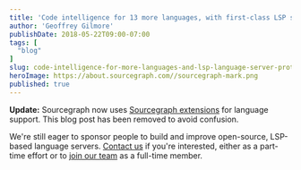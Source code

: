 ```yaml
---
title: 'Code intelligence for 13 more languages, with first-class LSP support'
author: 'Geoffrey Gilmore'
publishDate: 2018-05-22T09:00-07:00
tags: [
  "blog"
]
slug: code-intelligence-for-more-languages-and-lsp-language-server-protocol-support
heroImage: https://about.sourcegraph.com//sourcegraph-mark.png
published: true
---
```


**Update:** Sourcegraph now uses [Sourcegraph extensions](https://docs.sourcegraph.com/extensions) for language support. This blog post has been removed to avoid confusion.

We're still eager to sponsor people to build and improve open-source, LSP-based language servers. [Contact us](/contact) if you're interested, either as a part-time effort or to [join our team](https://github.com/sourcegraph/careers) as a full-time member.
